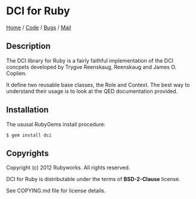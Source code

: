 # DCI for Ruby

[Home](http://rubyworks.github.com/dci) /
[Code](http://github.com/rubyworks/dci) /
[Bugs](http://github.com/rubyworks/dci/issues) /
[Mail](http://groups.google.com/groups/rubyworks-mailinglist)


## Description

The DCI library for Ruby is a fairly faithful implementation of the DCI
concpets developed by Trygve Reenskaug, Reenskaug and James O. Coplien.

It define two reusable base classes, the Role and Context. The best way
to understand their usage is to look at the QED documentation provided.


## Installation

The ususal RubyGems install procedure:

    $ gem install dci


## Copyrights

Copyright (c) 2012 Rubyworks. All rights reserved.

DCI for Ruby is distributable under the terms of **BSD-2-Clause** license.

See COPYING.md file for license details.
